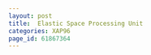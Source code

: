 ```yaml
---
layout: post
title:  Elastic Space Processing Unit
categories: XAP96
page_id: 61867364
---
```


